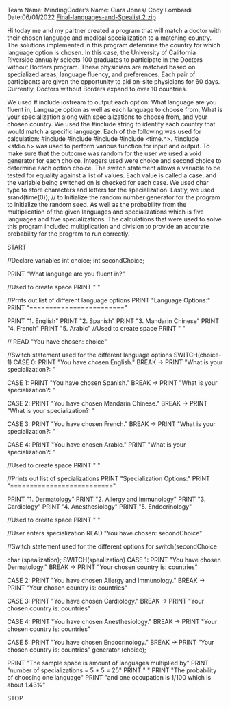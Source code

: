 
Team Name: MindingCoder’s
Name: Ciara Jones/ Cody Lombardi
Date:06/01/2022
[Final-languages-and-Spealist.2.zip](https://github.com/LittleSunshine96/LittleSunshine96/files/8850659/Final-languages-and-Spealist.2.zip)

 Hi today me and my partner created a program that will match a doctor with their chosen language and medical specialization to a matching country.
The solutions implemented in this program determine the country for which language option is chosen. In this case, the University of California Riverside annually selects 100 graduates to participate in the Doctors without Borders program. These physicians are matched based on specialized areas, language fluency, and preferences. Each pair of participants are given the opportunity to aid on-site physicians for 60 days. Currently, Doctors without Borders expand to over 10 countries.
   
   We used # include iostream to output each option: What language are you fluent in, Language option as well as each language to choose 
 from, What is your specialization along with specializations to choose from, and your chosen country. 
 We used the #include string to identify each country that would match a specific language. 
 Each of the following was used for calculation: #include <cstdlib>#include <ctime>#include <cmath>#include <time.h>. 
 #include <stdio.h> was used to perform various function for input and output. 
 To make sure that the outcome was random for the user we used a void generator for each choice. 
 Integers used were choice and second choice to determine each option choice. 
 The switch statement allows a variable to be tested for equality against a list of values. 
 Each value is called a case, and the variable being switched on is checked for each case. 
 We used char type to store characters and letters for the specialization. 
 Lastly, we used srand(time(0)); // to Initialize the random number generator for the program to initialize the random seed. 
 As well as the probability from the multiplication of the given languages and specializations which is five languages and five specializations. 
 The calculations that were used to solve this program included multiplication and division to provide an accurate probability for the program to run correctly.

START

//Declare variables
int choice;
int secondChoice;

PRINT "What language are you fluent in?"

//Used to create space
PRINT " "

//Prnts out list of different language options
PRINT "Language Options:"
PRINT "========================"

PRINT "1. English"
PRINT "2. Spanish"
PRINT "3. Mandarin Chinese"
PRINT "4. French"
PRINT "5. Arabic"
//Used to create space
PRINT " "

//
READ "You have chosen: choice"

//Switch statement used for the different language options
SWITCH(choice-1)
CASE 0:
PRINT "You have chosen English."
BREAK → PRINT "What is your specialization?: "


CASE 1:
PRINT "You have chosen Spanish."
BREAK → PRINT "What is your specialization?: "

CASE 2:
PRINT "You have chosen Mandarin Chinese."
BREAK → PRINT "What is your specialization?: "

CASE 3:
PRINT "You have chosen French."
BREAK → PRINT "What is your specialization?: "

CASE 4:
PRINT "You have chosen Arabic."
PRINT "What is your specialization?: "


//Used to create space
PRINT " "

//Prints out list of specializations
PRINT "Specialization Options:"
PRINT "=========================="

PRINT "1. Dermatology"
PRINT "2. Allergy and Immunology"
PRINT "3. Cardiology"
PRINT "4. Anesthesiology"
PRINT "5. Endocrinology"


//Used to create space
PRINT " "

//User enters specialization
READ "You have chosen: secondChoice"

//Switch statement used for the different options for switch(secondChoice


char (spealization);
SWITCH(spealization)
CASE 1:
PRINT "You have chosen Dermatology."
BREAK → PRINT "Your chosen country is: countries"

CASE 2:
PRINT "You have chosen Allergy and Immunology."
BREAK → PRINT "Your chosen country is: countries"

CASE 3:
PRINT "You have chosen Cardiology."
BREAK → PRINT "Your chosen country is: countries"

CASE 4:
PRINT "You have chosen Anesthesiology."
BREAK → PRINT "Your chosen country is: countries"

CASE 5:
PRINT "You have chosen Endocrinology."
BREAK → PRINT "Your chosen country is: countries"
generator (choice);

PRINT "The sample space is amount of languages multiplied by"
PRINT "number of specializations = 5 * 5 = 25"
PRINT " "
PRINT "The probability of choosing one language"
PRINT "and one occupation is 1/100 which is about 1.43%"

STOP
